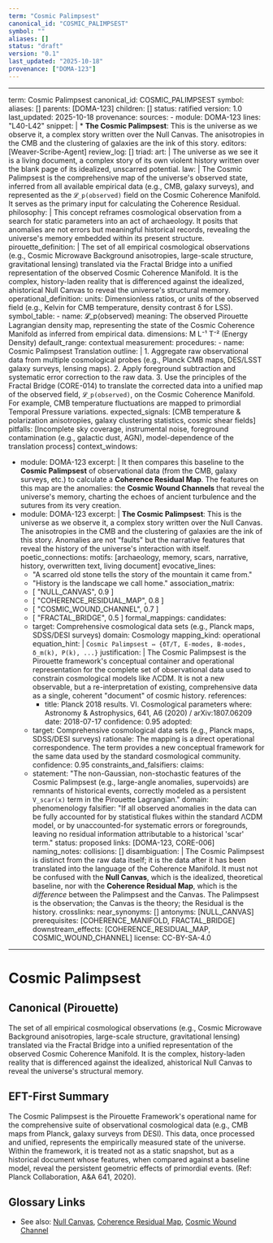 ```yaml
---
term: "Cosmic Palimpsest"
canonical_id: "COSMIC_PALIMPSEST"
symbol: ""
aliases: []
status: "draft"
version: "0.1"
last_updated: "2025-10-18"
provenance: ["DOMA-123"]
---
```


---
term: Cosmic Palimpsest
canonical_id: COSMIC_PALIMPSEST
symbol: 
aliases: []
parents: [DOMA-123]
children: []
status: ratified
version: 1.0
last_updated: 2025-10-18
provenance:
  sources:
    - module: DOMA-123
      lines: "L40-L42"
      snippet: |
        *   **The Cosmic Palimpsest**: This is the universe as we observe it, a complex story written over the Null Canvas. The anisotropies in the CMB and the clustering of galaxies are the ink of this story.
  editors: [Weaver-Scribe-Agent]
  review_log: []
triad:
  art: |
    The universe as we see it is a living document, a complex story of its own violent history written over the blank page of its idealized, unscarred potential.
  law: |
    The Cosmic Palimpsest is the comprehensive map of the universe's observed state, inferred from all available empirical data (e.g., CMB, galaxy surveys), and represented as the `𝓛_p(observed)` field on the Cosmic Coherence Manifold. It serves as the primary input for calculating the Coherence Residual.
  philosophy: |
    This concept reframes cosmological observation from a search for static parameters into an act of archaeology. It posits that anomalies are not errors but meaningful historical records, revealing the universe's memory embedded within its present structure.
pirouette_definition: |
  The set of all empirical cosmological observations (e.g., Cosmic Microwave Background anisotropies, large-scale structure, gravitational lensing) translated via the Fractal Bridge into a unified representation of the observed Cosmic Coherence Manifold. It is the complex, history-laden reality that is differenced against the idealized, ahistorical Null Canvas to reveal the universe's structural memory.
operational_definition:
  units: Dimensionless ratios, or units of the observed field (e.g., Kelvin for CMB temperature, density contrast δ for LSS).
  symbol_table:
    - name: 𝓛_p(observed)
      meaning: The observed Pirouette Lagrangian density map, representing the state of the Cosmic Coherence Manifold as inferred from empirical data.
      dimensions: M L⁻¹ T⁻² (Energy Density)
      default_range: contextual
  measurement:
    procedures:
      - name: Cosmic Palimpsest Translation
        outline: |
          1. Aggregate raw observational data from multiple cosmological probes (e.g., Planck CMB maps, DES/LSST galaxy surveys, lensing maps).
          2. Apply foreground subtraction and systematic error correction to the raw data.
          3. Use the principles of the Fractal Bridge (CORE-014) to translate the corrected data into a unified map of the observed field, `𝓛_p(observed)`, on the Cosmic Coherence Manifold. For example, CMB temperature fluctuations are mapped to primordial Temporal Pressure variations.
        expected_signals: [CMB temperature & polarization anisotropies, galaxy clustering statistics, cosmic shear fields]
        pitfalls: [Incomplete sky coverage, instrumental noise, foreground contamination (e.g., galactic dust, AGN), model-dependence of the translation process]
context_windows:
  - module: DOMA-123
    excerpt: |
      It then compares this baseline to the **Cosmic Palimpsest** of observational data (from the CMB, galaxy surveys, etc.) to calculate a **Coherence Residual Map**. The features on this map are the anomalies: the **Cosmic Wound Channels** that reveal the universe's memory, charting the echoes of ancient turbulence and the sutures from its very creation.
  - module: DOMA-123
    excerpt: |
      **The Cosmic Palimpsest**: This is the universe as we observe it, a complex story written over the Null Canvas. The anisotropies in the CMB and the clustering of galaxies are the ink of this story. Anomalies are not "faults" but the narrative features that reveal the history of the universe's interaction with itself.
poetic_connections:
  motifs: [archaeology, memory, scars, narrative, history, overwritten text, living document]
  evocative_lines:
    - "A scarred old stone tells the story of the mountain it came from."
    - "History is the landscape we call home."
  association_matrix:
    - [ "NULL_CANVAS", 0.9 ]
    - [ "COHERENCE_RESIDUAL_MAP", 0.8 ]
    - [ "COSMIC_WOUND_CHANNEL", 0.7 ]
    - [ "FRACTAL_BRIDGE", 0.5 ]
formal_mappings:
  candidates:
    - target: Comprehensive cosmological data sets (e.g., Planck maps, SDSS/DESI surveys)
      domain: Cosmology
      mapping_kind: operational
      equation_hint: |
        `Cosmic Palimpsest ⇔ {δT/T, E-modes, B-modes, δ_m(k), P(k), ...}`
      justification: |
        The Cosmic Palimpsest is the Pirouette framework's conceptual container and operational representation for the complete set of observational data used to constrain cosmological models like ΛCDM. It is not a new observable, but a re-interpretation of existing, comprehensive data as a single, coherent "document" of cosmic history.
      references:
        - title: Planck 2018 results. VI. Cosmological parameters
          where: Astronomy & Astrophysics, 641, A6 (2020) / arXiv:1807.06209
          date: 2018-07-17
      confidence: 0.95
  adopted:
    - target: Comprehensive cosmological data sets (e.g., Planck maps, SDSS/DESI surveys)
      rationale: The mapping is a direct operational correspondence. The term provides a new conceptual framework for the same data used by the standard cosmological community.
      confidence: 0.95
constraints_and_falsifiers:
  claims:
    - statement: "The non-Gaussian, non-stochastic features of the Cosmic Palimpsest (e.g., large-angle anomalies, supervoids) are remnants of historical events, correctly modeled as a persistent `V_scar(x)` term in the Pirouette Lagrangian."
      domain: phenomenology
      falsifier: "If all observed anomalies in the data can be fully accounted for by statistical flukes within the standard ΛCDM model, or by unaccounted-for systematic errors or foregrounds, leaving no residual information attributable to a historical 'scar' term."
      status: proposed
      links: [DOMA-123, CORE-006]
naming_notes:
  collisions: []
  disambiguation: |
    The Cosmic Palimpsest is distinct from the raw data itself; it is the data after it has been translated into the language of the Coherence Manifold. It must not be confused with the **Null Canvas**, which is the idealized, theoretical baseline, nor with the **Coherence Residual Map**, which is the *difference* between the Palimpsest and the Canvas. The Palimpsest is the observation; the Canvas is the theory; the Residual is the history.
crosslinks:
  near_synonyms: []
  antonyms: [NULL_CANVAS]
  prerequisites: [COHERENCE_MANIFOLD, FRACTAL_BRIDGE]
  downstream_effects: [COHERENCE_RESIDUAL_MAP, COSMIC_WOUND_CHANNEL]
license: CC-BY-SA-4.0
---

# Cosmic Palimpsest

## Canonical (Pirouette)
The set of all empirical cosmological observations (e.g., Cosmic Microwave Background anisotropies, large-scale structure, gravitational lensing) translated via the Fractal Bridge into a unified representation of the observed Cosmic Coherence Manifold. It is the complex, history-laden reality that is differenced against the idealized, ahistorical Null Canvas to reveal the universe's structural memory.

## EFT-First Summary
The Cosmic Palimpsest is the Pirouette Framework's operational name for the comprehensive suite of observational cosmological data (e.g., CMB maps from Planck, galaxy surveys from DESI). This data, once processed and unified, represents the empirically measured state of the universe. Within the framework, it is treated not as a static snapshot, but as a historical document whose features, when compared against a baseline model, reveal the persistent geometric effects of primordial events. (Ref: Planck Collaboration, A&A 641, 2020).

## Glossary Links
- See also: [Null Canvas](link), [Coherence Residual Map](link), [Cosmic Wound Channel](link)